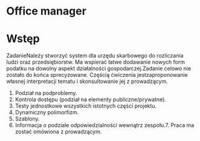 # Office manager


 # Wstęp
ZadanieNależy stworzyć system dla urzędu skarbowego do rozliczania ludzi oraz przedsiębiorstw. Ma wspierać łatwe dodawanie nowych form podatku na dowolny aspekt działalności gospodarczej.Zadanie celowo nie zostało do końca sprecyzowane. Częścią ćwiczenia jestzaproponowanie własnej interpretacji tematu i skonsultowanie jej z prowadzącym.
1. Podział na podproblemy.
2. Kontrola dostępu (podział na elementy publiczne/prywatne).
3. Testy jednostkowe wszystkich istotnych części projektu.
4. Dynamiczny polimorfizm.
5. Szablony.
6. Informacja o podziale odpowiedzialności wewnątrz zespołu.7. Praca ma zostać omówiona z prowadzącym.

